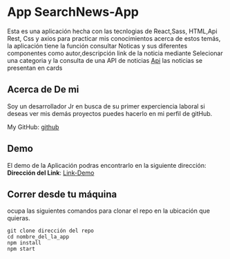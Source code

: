 # App SearchNews-App

Esta es una aplicación hecha con las tecnlogias de React,Sass, HTML,Api Rest, Css y axios para practicar mis conocimientos acerca de estos temás, la aplicación tiene la función consultar Noticas y sus diferentes componentes como autor,descripción link de la noticia mediante Selecionar una categoria y la consulta de una API de noticias [Api](https://gnews.io/) las noticias se presentan en cards

## Acerca de De mi

Soy un desarrollador Jr en busca de su primer experciencia laboral si deseas ver mis demás proyectos puedes hacerlo en mi perfil de gitHub.

My GitHub: [github](https://github.com/UrielBm)

## Demo

El demo de la Aplicación podras encontrarlo en la siguiente dirección:
**Dirección del Link**: [Link-Demo](https://search-news.vercel.app/)

## Correr desde tu máquina

ocupa las siguientes comandos para clonar el repo en la ubicación que quieras.

```
git clone dirección del repo
cd nombre_del_la_app
npm install
npm start

```
